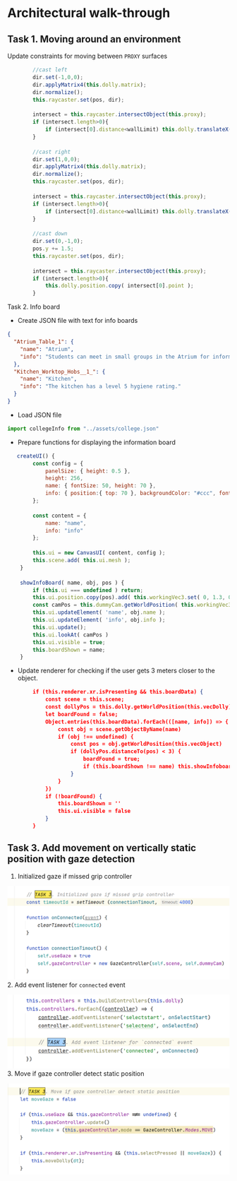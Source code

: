 # Architectural walk-through

## Task 1. Moving around an environment

Update constraints for moving between `PROXY` surfaces
```JavaScript
        //cast left
        dir.set(-1,0,0);
        dir.applyMatrix4(this.dolly.matrix);
        dir.normalize();
        this.raycaster.set(pos, dir);

        intersect = this.raycaster.intersectObject(this.proxy);
        if (intersect.length>0){
            if (intersect[0].distance<wallLimit) this.dolly.translateX(wallLimit-intersect[0].distance);
        }

        //cast right
        dir.set(1,0,0);
        dir.applyMatrix4(this.dolly.matrix);
        dir.normalize();
        this.raycaster.set(pos, dir);

        intersect = this.raycaster.intersectObject(this.proxy);
        if (intersect.length>0){
            if (intersect[0].distance<wallLimit) this.dolly.translateX(intersect[0].distance-wallLimit);
        }

        //cast down
        dir.set(0,-1,0);
        pos.y += 1.5;
        this.raycaster.set(pos, dir);

        intersect = this.raycaster.intersectObject(this.proxy);
        if (intersect.length>0){
            this.dolly.position.copy( intersect[0].point );
        }
```
Task 2. Info board

* Create JSON file with text for info boards
```JSON
{
  "Atrium_Table_1": {
    "name": "Atrium",
    "info": "Students can meet in small groups in the Atrium for informal sessions."
  },
  "Kitchen_Worktop_Hobs__1_": {
    "name": "Kitchen",
    "info": "The kitchen has a level 5 hygiene rating."
  }
}
```
* Load JSON file
```JavaScript
import collegeInfo from "../assets/college.json"
```
* Prepare functions for displaying the information board
```JavaScript
   createUI() {
        const config = {
            panelSize: { height: 0.5 },
            height: 256,
            name: { fontSize: 50, height: 70 },
            info: { position:{ top: 70 }, backgroundColor: "#ccc", fontColor:"#000" }
        };
        
        const content = {
            name: "name",
            info: "info"
        };
        
        this.ui = new CanvasUI( content, config );
        this.scene.add( this.ui.mesh );
    }
    
    showInfoBoard( name, obj, pos ) {
        if (this.ui === undefined ) return;
        this.ui.position.copy(pos).add( this.workingVec3.set( 0, 1.3, 0 ) );
        const camPos = this.dummyCam.getWorldPosition( this.workingVec3 );
        this.ui.updateElement( 'name', obj.name );
        this.ui.updateElement( 'info', obj.info );
        this.ui.update();
        this.ui.lookAt( camPos )
        this.ui.visible = true;
        this.boardShown = name;
    }
```
* Update renderer for checking if the user gets 3 meters closer to the object.
```JSON
        if (this.renderer.xr.isPresenting && this.boardData) {
            const scene = this.scene;
            const dollyPos = this.dolly.getWorldPosition(this.vecDolly);
            let boardFound = false;
            Object.entries(this.boardData).forEach(([name, info]) => {
                const obj = scene.getObjectByName(name)
                if (obj !== undefined) {
                    const pos = obj.getWorldPosition(this.vecObject)
                    if (dollyPos.distanceTo(pos) < 3) {
                        boardFound = true;
                        if (this.boardShown !== name) this.showInfoboard(name, info, pos)
                    }
                }
            })
            if (!boardFound) {
                this.boardShown = ''
                this.ui.visible = false
            }
        }
```

## Task 3. Add movement on vertically static position with gaze detection

1. Initialized gaze if missed grip controller

![](/docs/task3.1.png)
2. Add event listener for `connected` event

![](/docs/task3.2.png)
3. Move if gaze controller detect static position

![](/docs/task3.3.png)